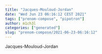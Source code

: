 ```yaml
---
title: "Jacques-Mouloud-Jordan"
date: "Wed Jun 23 06:16:12 CEST 2021"
tags: ["prenom-compose", "pipotron"]
author: m1ch3l
categories: ["generated"]
slug: "prenom-compose/2021-06-23-06:16:12"
---
```


Jacques-Mouloud-Jordan
